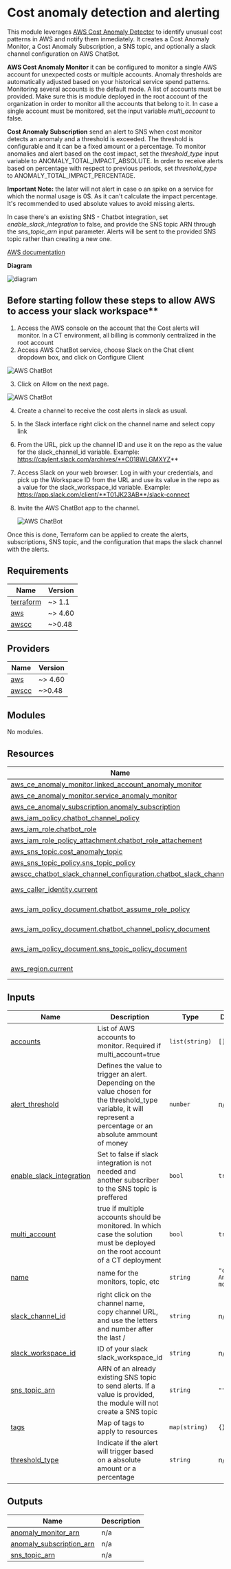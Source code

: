# Cost anomaly detection and alerting
This module leverages [AWS Cost Anomaly Detector](https://aws.amazon.com/aws-cost-management/aws-cost-anomaly-detection/) to identify unusual cost patterns in AWS and notify them inmediately.
It creates a Cost Anomaly Monitor, a Cost Anomaly Subscription, a SNS topic, and optionally a slack channel configuration on AWS ChatBot.

**AWS Cost Anomaly Monitor** it can be configured to monitor a single AWS account for unexpected costs or multiple accounts. Anomaly thresholds are automatically adjusted based on your historical service spend patterns.
Monitoring several accounts is the default mode. A list of accounts must be provided. Make sure this is module deployed in the root account of the organization in order to monitor all the accounts that belong to it.
In case a single account must be monitored, set the input variable *multi_account* to false.

**Cost Anomaly Subscription** send an alert to SNS when cost monitor detects an anomaly and a threshold is exceeded. The threshold is configurable and it can be a fixed amount or a percentage.
To monitor anomalies and alert based on the cost impact, set the *threshold_type* input variable to ANOMALY_TOTAL_IMPACT_ABSOLUTE.
In order to receive alerts based on percentage with respect to previous periods, set *threshold_type* to ANOMALY_TOTAL_IMPACT_PERCENTAGE.

**Important Note:** the later will not alert in case o an spike on a service for which the normal usage is 0$. As it can't calculate the impact percentage. It's recommended to used absolute values to avoid missing alerts.

In case there's an existing SNS - Chatbot integration, set *enable_slack_integration* to false, and provide the SNS topic ARN through the *sns_topic_arn* input parameter. Alerts will be sent to the provided SNS topic rather than creating a new one.
 

[AWS documentation](https://aws.amazon.com/es/aws-cost-management/resources/slack-integrations-for-aws-cost-anomaly-detection-using-aws-chatbot/)

**Diagram**

![diagram](docs/images/cost_monitor_diagram.png "diagram")


## Before starting follow these steps to allow AWS to access your slack workspace**

1. Access the AWS console on the account that the Cost alerts will monitor. In a CT environment, all billing is commonly centralized in the root account
2. Access AWS ChatBot service, choose Slack on the Chat client dropdown box, and click on Configure Client

![AWS ChatBot](docs/images/chatbot_screenshot_1.png "AWS ChatBot")

3. Click on Allow on the next page.

![AWS ChatBot](docs/images/chatbot_screenshot_2.png "AWS ChatBot")

4. Create a channel to receive the cost alerts in slack as usual. 
5. In the Slack interface right click on the channel name and select copy link
6. From the URL, pick up the channel ID and use it on the repo as the value for the slack_channel_id variable. Example: https://caylent.slack.com/archives/**C018WLGMXYZ**
7. Access Slack on your web browser. Log in with your credentials, and pick up the Workspace ID from the URL and use its value in the repo as a value for the slack_workspace_id variable. 
Example: https://app.slack.com/client/**T01JK23AB**/slack-connect
8. Invite the AWS ChatBot app to the channel.
   
   ![AWS ChatBot](docs/images/chatbot_screenshot_3.png "AWS ChatBot")

Once this is done, Terraform can be applied to create the alerts, subscriptions, SNS topic, and the configuration that maps the slack channel with the alerts.


<!-- BEGIN_TF_DOCS -->
## Requirements

| Name | Version |
|------|---------|
| <a name="requirement_terraform"></a> [terraform](#requirement\_terraform) | ~> 1.1 |
| <a name="requirement_aws"></a> [aws](#requirement\_aws) | ~> 4.60 |
| <a name="requirement_awscc"></a> [awscc](#requirement\_awscc) | ~>0.48 |

## Providers

| Name | Version |
|------|---------|
| <a name="provider_aws"></a> [aws](#provider\_aws) | ~> 4.60 |
| <a name="provider_awscc"></a> [awscc](#provider\_awscc) | ~>0.48 |

## Modules

No modules.

## Resources

| Name | Type |
|------|------|
| [aws_ce_anomaly_monitor.linked_account_anomaly_monitor](https://registry.terraform.io/providers/hashicorp/aws/latest/docs/resources/ce_anomaly_monitor) | resource |
| [aws_ce_anomaly_monitor.service_anomaly_monitor](https://registry.terraform.io/providers/hashicorp/aws/latest/docs/resources/ce_anomaly_monitor) | resource |
| [aws_ce_anomaly_subscription.anomaly_subscription](https://registry.terraform.io/providers/hashicorp/aws/latest/docs/resources/ce_anomaly_subscription) | resource |
| [aws_iam_policy.chatbot_channel_policy](https://registry.terraform.io/providers/hashicorp/aws/latest/docs/resources/iam_policy) | resource |
| [aws_iam_role.chatbot_role](https://registry.terraform.io/providers/hashicorp/aws/latest/docs/resources/iam_role) | resource |
| [aws_iam_role_policy_attachment.chatbot_role_attachement](https://registry.terraform.io/providers/hashicorp/aws/latest/docs/resources/iam_role_policy_attachment) | resource |
| [aws_sns_topic.cost_anomaly_topic](https://registry.terraform.io/providers/hashicorp/aws/latest/docs/resources/sns_topic) | resource |
| [aws_sns_topic_policy.sns_topic_policy](https://registry.terraform.io/providers/hashicorp/aws/latest/docs/resources/sns_topic_policy) | resource |
| [awscc_chatbot_slack_channel_configuration.chatbot_slack_channel](https://registry.terraform.io/providers/hashicorp/awscc/latest/docs/resources/chatbot_slack_channel_configuration) | resource |
| [aws_caller_identity.current](https://registry.terraform.io/providers/hashicorp/aws/latest/docs/data-sources/caller_identity) | data source |
| [aws_iam_policy_document.chatbot_assume_role_policy](https://registry.terraform.io/providers/hashicorp/aws/latest/docs/data-sources/iam_policy_document) | data source |
| [aws_iam_policy_document.chatbot_channel_policy_document](https://registry.terraform.io/providers/hashicorp/aws/latest/docs/data-sources/iam_policy_document) | data source |
| [aws_iam_policy_document.sns_topic_policy_document](https://registry.terraform.io/providers/hashicorp/aws/latest/docs/data-sources/iam_policy_document) | data source |
| [aws_region.current](https://registry.terraform.io/providers/hashicorp/aws/latest/docs/data-sources/region) | data source |

## Inputs

| Name | Description | Type | Default | Required |
|------|-------------|------|---------|:--------:|
| <a name="input_accounts"></a> [accounts](#input\_accounts) | List of AWS accounts to monitor. Required if multi\_account=true | `list(string)` | `[]` | no |
| <a name="input_alert_threshold"></a> [alert\_threshold](#input\_alert\_threshold) | Defines the value to trigger an alert. Depending on the value chosen for the threshold\_type variable, it will represent a percentage or an absolute ammount of money | `number` | n/a | yes |
| <a name="input_enable_slack_integration"></a> [enable\_slack\_integration](#input\_enable\_slack\_integration) | Set to false if slack integration is not needed and another subscriber to the SNS topic is preffered | `bool` | `true` | no |
| <a name="input_multi_account"></a> [multi\_account](#input\_multi\_account) | true if multiple accounts should be monitored. In which case the solution must be deployed on the root account of a CT deployment | `bool` | `true` | no |
| <a name="input_name"></a> [name](#input\_name) | name for the monitors, topic, etc | `string` | `"cost-Anomaly-monitor"` | no |
| <a name="input_slack_channel_id"></a> [slack\_channel\_id](#input\_slack\_channel\_id) | right click on the channel name, copy channel URL, and use the letters and number after the last / | `string` | n/a | yes |
| <a name="input_slack_workspace_id"></a> [slack\_workspace\_id](#input\_slack\_workspace\_id) | ID of your slack slack\_workspace\_id | `string` | n/a | yes |
| <a name="input_sns_topic_arn"></a> [sns\_topic\_arn](#input\_sns\_topic\_arn) | ARN of an already existing SNS topic to send alerts. If a value is provided, the module will not create a SNS topic | `string` | `""` | no |
| <a name="input_tags"></a> [tags](#input\_tags) | Map of tags to apply to resources | `map(string)` | `{}` | no |
| <a name="input_threshold_type"></a> [threshold\_type](#input\_threshold\_type) | Indicate if the alert will trigger based on a absolute amount or a percentage | `string` | n/a | yes |

## Outputs

| Name | Description |
|------|-------------|
| <a name="output_anomaly_monitor_arn"></a> [anomaly\_monitor\_arn](#output\_anomaly\_monitor\_arn) | n/a |
| <a name="output_anomaly_subscription_arn"></a> [anomaly\_subscription\_arn](#output\_anomaly\_subscription\_arn) | n/a |
| <a name="output_sns_topic_arn"></a> [sns\_topic\_arn](#output\_sns\_topic\_arn) | n/a |
<!-- END_TF_DOCS -->